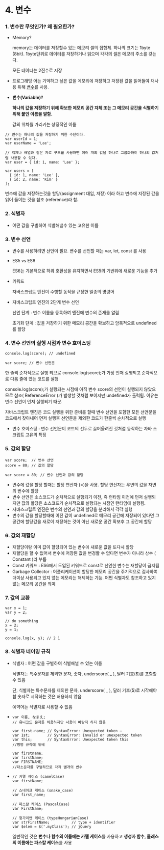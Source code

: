 # 4. 변수

### 1. 변수란 무엇인가? 왜 필요한가?

- Memory?

  memory는 데이터를 저장할수 있는 메모리 셀의 집합체. 하나의 크기는 1byte (8bit). 1byte단위로 데이터를 저장하거나 읽으며 각각의 셀은 메모리 주소를 갖는다.

  모든 데이터는 2진수로 저장

- 프로그래밍 어는 기억하고 싶은 값을 메모리에 저장하고 저장된 값을 읽어들여 재사용 위해 <u>변수</u>를 사용.

- **변수(Variable)?**

  **하나의 값을 저장하기 위해 확보한 메모리 공간 자체 또는 그 메모리 공간을 식별하기 위해 붙인 이름을 말함.**

  값의 위치를 가리키는 상징적인 이름

```
// 변수는 하나의 값을 저장하기 위한 수단이다.
var userId = 1;
var userName = 'Lee';

// 객체나 배열과 같은 자료 구조를 사용하면 여러 개의 값을 하나로 그룹화하여 하나의 값처럼 사용할 수 있다.
var user = { id: 1, name: 'Lee' };

var users = [
  { id: 1, name: 'Lee' },
  { id: 2, name: 'Kim' }
];
```

 변수에 값을 저장하는것을 할당(assignment 대입, 저장) 이라 하고 변수에              지정된 값을 읽어 들이는 것을 참조 (reference)라 함.

### 2. 식별자

- 어떤 값을 구별하여 식별해낼수 있는 고유한 이름

### 3. 변수 선언

- 변수를 사용하려면 선언이 필요. 변수를 선언할 때는 var, let, const 를 사용

- ES5 vs ES6

  ES6는  기본적으로 하위 호환성을 유지하면서 ES5의 기반위에 새로운 기능을 추가

- 키워드

  자바스크립트 엔진이 수행할 동작을 규정한 일종의 명령어

- 자바스크립트 엔진의 2단게 변수 선언

  선언 단계 : 변수 이름을 등록하여 엔진에 변수의 존재를 알림

  초기화 단계 : 값을 저장하기 위한 메모리 공간을 확보하고 암묵적으로 undefined를 할당

  

### 4.  변수 선언의 실행 시점과 변수 호이스팅

```
console.log(score); // undefined

var score; // 변수 선언문
```

한 줄씩 순차적으로 실행 되므로 console.log(score);가 가장 먼저 실행되고 순차적으로 다음 줄에 있는 코드를 실행

console.log(score);가 실행되는 시점에 아직 변수 score의 선언이 실행되지 않았으므로 참조( ReferenceError )가 발생할 것처럼 보이지만 undefined가 출력됨. 이유는 변수 선언이 먼저 실행되기 때문.

자바스크립트 엔진은 코드 실행을 위한 준비를 할때 변수 선언을 포함한 모든 선언문을 코드에서 찾아내어 먼저 실행후 선언문을 제외한 코드가 한줄씩 순차적으로 실행

- 변수 호이스팅 :  변수 선언문이 코드의 선두로 끌어올려진 것처럼 동작하는 자바 스크립트 고유의 특징

### 5. 값의 할당

```
var score;  // 변수 선언
score = 80; // 값의 할당

var score = 80; // 변수 선언과 값의 할당
```

- 변수에 값을 할당 할때는 할당 연산자 (=)을 사용. 할당 연산자는 우변의 값을 자변의 변수에 할당
- 변수 선언은 소스코드가 순차적으로 실행되기 이전, 즉 런타임 이전에 먼저 실행되지만 값의 할당은 소스코드가 순차적으로 실행되는 시점인 런타임에 실행됨.
- 자바스크립트 엔진은 변수의 선언과 값의 할당을 분리해서 각각 실행
- 변수의 값을 할당할때에 이전 값이 undefined로 메모리 공간에 저장되어 있다면 그 공간에 할당값을 새로이 저장하는 것이 아닌 새로운 공간 확보후 그 공간에 할당

### 6. 값의 재할당

- 재할당이랑 이미 값이 할당되어 있는 변수에 새로운 값을 또다시 할당
- 재할당을 할 수 없어서 변수에 저장된 값을 변경할 수 없다면 변수가 아니라 상수 ( Constant )라 부름
- Const 키워드 : ES6에서 도입된 키워드로 const로 선언한 변수는 재할당이 금지됨
- Garbage Collector : 어플리케이션이 할당한 메모리 공간을 주기적으로 검사하여 더이상 사용되고 있지 않는 메모리는 해제하는 기능. 어떤 식별자도 참조하고 있지 않는 메모리 공간을 의미

### 7. 값의 교환

```
var x = 1;
var y = 2;

// do something
x = 2;
y = 1;

console.log(x, y); // 2 1
```



### 8. 식별자 네이밍 규칙

- 식별자 : 어떤 값을 구별하여 식별해낼 수 있는 이름

  식별자는 특수문자를 제외한 문자, 숫자, underscore( _ ), 달러 기호($)를 포함할 수 있음

  단, 식별자는 특수문자를 제외한 문자, underscore( _ ), 달러 기호($)로 시작해야 함 숫자로 시작하는 것은 허용하지 않음

  예약어는 식별자로 사용할 수 없음

- ```
  var 이름, なまえ; 
  // 유니코드 문자를 허용하지만 사용이 바람직 하지 않음
  
  var first-name; // SyntaxError: Unexpected token –
  var 1st;        // SyntaxError: Invalid or unexpected token
  var this;       // SyntaxError: Unexpected token this
  //명명 규칙에 위배
  
  var firstname;
  var firstName;
  var FIRSTNAME;
  //대소문자를 구별하므로 각각 별개의 변수
  ```

  

- ```
  // 카멜 케이스 (camelCase)
  var firstName;
  
  // 스네이크 케이스 (snake_case)
  var first_name;
  
  // 파스칼 케이스 (PascalCase)
  var FirstName;
  
  // 헝가리언 케이스 (typeHungarianCase)
  var strFirstName;          // type + identifier
  var $elem = $('.myClass'); // jQuery
  ```

  일반적인 것은 **변수나 함수의 이름에는 카멜 케이스**를 사용하고 **생성자 함수, 클래스의 이름에는 파스칼 케이스**를 사용